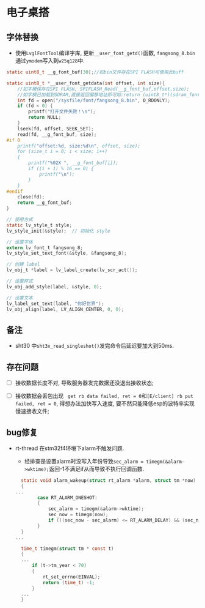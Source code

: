 <!--
 * @Author: TOTHTOT 37585883+TOTHTOT@users.noreply.github.com
 * @Date: 2025-02-15 12:25:00
 * @LastEditors: TOTHTOT 37585883+TOTHTOT@users.noreply.github.com
 * @LastEditTime: 2025-05-22 19:19:00
 * @FilePath: \ele_ds\README.md
 * @Description: 这是默认设置,请设置`customMade`, 打开koroFileHeader查看配置 进行设置: https://github.com/OBKoro1/koro1FileHeader/wiki/%E9%85%8D%E7%BD%AE
-->

# 电子桌搭

## 字体替换

- 使用`LvglFontTool`编译字库, 更新`__user_font_getd()`函数, `fangsong_8.bin`通过`ymodem`写入到`w25q128`中.

```c
static uint8_t __g_font_buf[30];//如bin文件存在SPI FLASH可使用此buff

static uint8_t *__user_font_getdata(int offset, int size){
    //如字模保存在SPI FLASH, SPIFLASH_Read(__g_font_buf,offset,size);
    //如字模已加载到SDRAM,直接返回偏移地址即可如:return (uint8_t*)(sdram_fontddr+offset);
    int fd = open("/sysfile/font/fangsong_8.bin", O_RDONLY);
    if (fd < 0) {
        printf("打开文件失败！\n");
        return NULL;
    }
    lseek(fd, offset, SEEK_SET);
    read(fd, __g_font_buf, size);
#if 0
    printf("offset:%d, size:%d\n", offset, size);
    for (size_t i = 0; i < size; i++)
    {
        printf("%02X ", __g_font_buf[i]);
        if ((i + 1) % 16 == 0) {
            printf("\n");
        }
    }
#endif
    close(fd);
    return __g_font_buf;
}

// 使用方式
static lv_style_t style;
lv_style_init(&style);  // 初始化 style

// 设置字体
extern lv_font_t fangsong_8;
lv_style_set_text_font(&style, &fangsong_8);

// 创建 label
lv_obj_t *label = lv_label_create(lv_scr_act());

// 设置样式
lv_obj_add_style(label, &style, 0);

// 设置文本
lv_label_set_text(label, "你好世界");
lv_obj_align(label, LV_ALIGN_CENTER, 0, 0);
```

## 备注

- sht30 中`sht3x_read_singleshot()`发完命令后延迟要加大到50ms.

## 存在问题

- [ ] 接收数据长度不对, 导致服务器发完数据还没退出接收状态;

- [ ] 接收数据会丢包出现 ` get rb data failed, ret = 0`和`[E/client] rb put failed, ret = 0`, 得想办法加快写入速度, 要不然只能降低esp的波特率实现慢速接收文件;

## bug修复

- rt-thread 在stm32f4环境下alarm不触发问题.
  
  - 经排查是设置alarm时没写入年份导致`sec_alarm = timegm(&alarm->wktime);`返回-1不满足if从而导致不执行回调函数.
  
  ```c
    static void alarm_wakeup(struct rt_alarm *alarm, struct tm *now)
    {
  ...
          case RT_ALARM_ONESHOT:
          {
              sec_alarm = timegm(&alarm->wktime);
              sec_now = timegm(now);
              if (((sec_now - sec_alarm) <= RT_ALARM_DELAY) && (sec_now >= sec_alarm))
          }
    }
  ...

    time_t timegm(struct tm * const t)
    {
    ...
        if (t->tm_year < 70)
        {
            rt_set_errno(EINVAL);
            return (time_t) -1;
        }
    ...
    }
  ```

